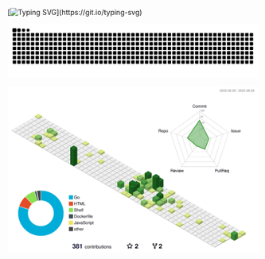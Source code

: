 [![Typing SVG](https://readme-typing-svg.demolab.com?font=JetBrains+Mono&pause=1000&center=true&vCenter=true&multiline=true&repeat=false&width=800&height=100&lines=Welcome+to+KevinMatt's+workshop;And;Do+not+go+gentle+into+that+good+night.)](https://git.io/typing-svg)

![snake-grid](https://raw.githubusercontent.com/kevinmatthe/kevinmatthe/output/github-contribution-grid-snake.svg)

<!--   profile-green-animate -->
![](./profile-3d-contrib/profile-green-animate.svg)

